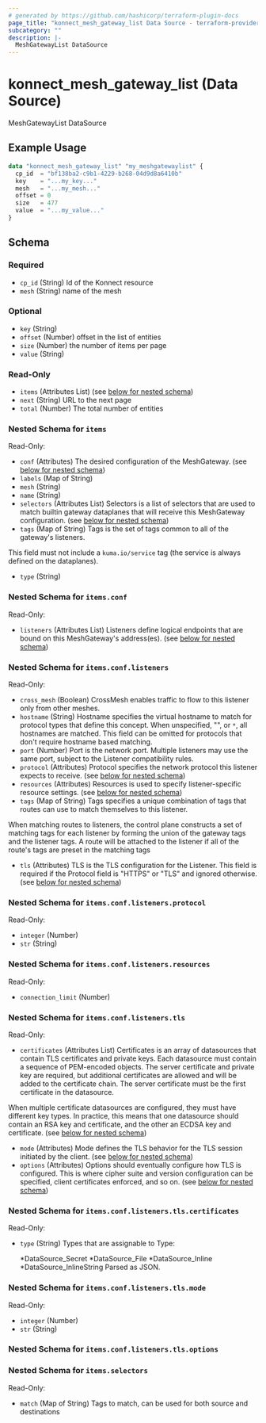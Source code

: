```yaml
---
# generated by https://github.com/hashicorp/terraform-plugin-docs
page_title: "konnect_mesh_gateway_list Data Source - terraform-provider-konnect"
subcategory: ""
description: |-
  MeshGatewayList DataSource
---
```


# konnect_mesh_gateway_list (Data Source)

MeshGatewayList DataSource

## Example Usage

```terraform
data "konnect_mesh_gateway_list" "my_meshgatewaylist" {
  cp_id  = "bf138ba2-c9b1-4229-b268-04d9d8a6410b"
  key    = "...my_key..."
  mesh   = "...my_mesh..."
  offset = 0
  size   = 477
  value  = "...my_value..."
}
```

<!-- schema generated by tfplugindocs -->
## Schema

### Required

- `cp_id` (String) Id of the Konnect resource
- `mesh` (String) name of the mesh

### Optional

- `key` (String)
- `offset` (Number) offset in the list of entities
- `size` (Number) the number of items per page
- `value` (String)

### Read-Only

- `items` (Attributes List) (see [below for nested schema](#nestedatt--items))
- `next` (String) URL to the next page
- `total` (Number) The total number of entities

<a id="nestedatt--items"></a>
### Nested Schema for `items`

Read-Only:

- `conf` (Attributes) The desired configuration of the MeshGateway. (see [below for nested schema](#nestedatt--items--conf))
- `labels` (Map of String)
- `mesh` (String)
- `name` (String)
- `selectors` (Attributes List) Selectors is a list of selectors that are used to match builtin
gateway dataplanes that will receive this MeshGateway configuration. (see [below for nested schema](#nestedatt--items--selectors))
- `tags` (Map of String) Tags is the set of tags common to all of the gateway's listeners.

This field must not include a `kuma.io/service` tag (the service is always
defined on the dataplanes).
- `type` (String)

<a id="nestedatt--items--conf"></a>
### Nested Schema for `items.conf`

Read-Only:

- `listeners` (Attributes List) Listeners define logical endpoints that are bound on this MeshGateway's
address(es). (see [below for nested schema](#nestedatt--items--conf--listeners))

<a id="nestedatt--items--conf--listeners"></a>
### Nested Schema for `items.conf.listeners`

Read-Only:

- `cross_mesh` (Boolean) CrossMesh enables traffic to flow to this listener only from other
meshes.
- `hostname` (String) Hostname specifies the virtual hostname to match for protocol types that
define this concept. When unspecified, "", or `*`, all hostnames are
matched. This field can be omitted for protocols that don't require
hostname based matching.
- `port` (Number) Port is the network port. Multiple listeners may use the
same port, subject to the Listener compatibility rules.
- `protocol` (Attributes) Protocol specifies the network protocol this listener expects to receive. (see [below for nested schema](#nestedatt--items--conf--listeners--protocol))
- `resources` (Attributes) Resources is used to specify listener-specific resource settings. (see [below for nested schema](#nestedatt--items--conf--listeners--resources))
- `tags` (Map of String) Tags specifies a unique combination of tags that routes can use
to match themselves to this listener.

When matching routes to listeners, the control plane constructs a
set of matching tags for each listener by forming the union of the
gateway tags and the listener tags. A route will be attached to the
listener if all of the route's tags are preset in the matching tags
- `tls` (Attributes) TLS is the TLS configuration for the Listener. This field
is required if the Protocol field is "HTTPS" or "TLS" and
ignored otherwise. (see [below for nested schema](#nestedatt--items--conf--listeners--tls))

<a id="nestedatt--items--conf--listeners--protocol"></a>
### Nested Schema for `items.conf.listeners.protocol`

Read-Only:

- `integer` (Number)
- `str` (String)


<a id="nestedatt--items--conf--listeners--resources"></a>
### Nested Schema for `items.conf.listeners.resources`

Read-Only:

- `connection_limit` (Number)


<a id="nestedatt--items--conf--listeners--tls"></a>
### Nested Schema for `items.conf.listeners.tls`

Read-Only:

- `certificates` (Attributes List) Certificates is an array of datasources that contain TLS
certificates and private keys.  Each datasource must contain a
sequence of PEM-encoded objects. The server certificate and private
key are required, but additional certificates are allowed and will
be added to the certificate chain.  The server certificate must
be the first certificate in the datasource.

When multiple certificate datasources are configured, they must have
different key types. In practice, this means that one datasource
should contain an RSA key and certificate, and the other an
ECDSA key and certificate. (see [below for nested schema](#nestedatt--items--conf--listeners--tls--certificates))
- `mode` (Attributes) Mode defines the TLS behavior for the TLS session initiated
by the client. (see [below for nested schema](#nestedatt--items--conf--listeners--tls--mode))
- `options` (Attributes) Options should eventually configure how TLS is configured. This
is where cipher suite and version configuration can be specified,
client certificates enforced, and so on. (see [below for nested schema](#nestedatt--items--conf--listeners--tls--options))

<a id="nestedatt--items--conf--listeners--tls--certificates"></a>
### Nested Schema for `items.conf.listeners.tls.certificates`

Read-Only:

- `type` (String) Types that are assignable to Type:

	*DataSource_Secret
	*DataSource_File
	*DataSource_Inline
	*DataSource_InlineString
Parsed as JSON.


<a id="nestedatt--items--conf--listeners--tls--mode"></a>
### Nested Schema for `items.conf.listeners.tls.mode`

Read-Only:

- `integer` (Number)
- `str` (String)


<a id="nestedatt--items--conf--listeners--tls--options"></a>
### Nested Schema for `items.conf.listeners.tls.options`





<a id="nestedatt--items--selectors"></a>
### Nested Schema for `items.selectors`

Read-Only:

- `match` (Map of String) Tags to match, can be used for both source and destinations
